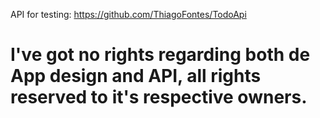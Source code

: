 API for testing: https://github.com/ThiagoFontes/TodoApi

# I've got no rights regarding both de App design and API, all rights reserved to it's respective owners.
